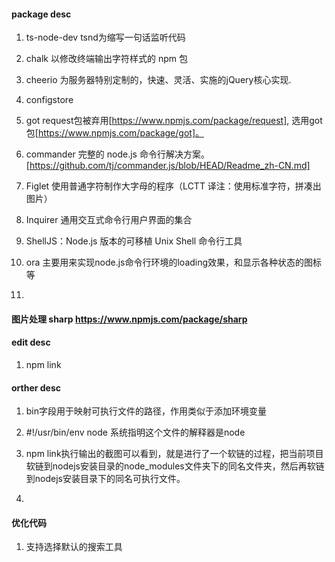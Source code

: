 #### package desc
1. ts-node-dev   tsnd为缩写一句话监听代码

2. chalk  以修改终端输出字符样式的 npm 包

3. cheerio 为服务器特别定制的，快速、灵活、实施的jQuery核心实现.

4. configstore 

5. got request包被弃用[https://www.npmjs.com/package/request], 选用got包[https://www.npmjs.com/package/got]。

5. commander 完整的 node.js 命令行解决方案。[https://github.com/tj/commander.js/blob/HEAD/Readme_zh-CN.md]

6. Figlet 使用普通字符制作大字母的程序（LCTT 译注：使用标准字符，拼凑出图片）

7. Inquirer 通用交互式命令行用户界面的集合

8. ShellJS：Node.js 版本的可移植 Unix Shell 命令行工具

9. ora 主要用来实现node.js命令行环境的loading效果，和显示各种状态的图标等

10. 

#### 图片处理 sharp https://www.npmjs.com/package/sharp 
#### edit desc

1. npm link 


#### orther desc

1. bin字段用于映射可执行文件的路径，作用类似于添加环境变量

2. #!/usr/bin/env node 系统指明这个文件的解释器是node

3. npm link执行输出的截图可以看到，就是进行了一个软链的过程，把当前项目软链到nodejs安装目录的node_modules文件夹下的同名文件夹，然后再软链到nodejs安装目录下的同名可执行文件。

4. 


#### 优化代码

1. 支持选择默认的搜索工具